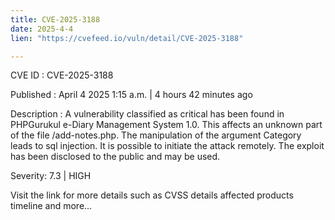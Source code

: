 ```yaml
---
title: CVE-2025-3188
date: 2025-4-4
lien: "https://cvefeed.io/vuln/detail/CVE-2025-3188"

---
```


CVE ID : CVE-2025-3188

Published :  April 4
2025
1:15 a.m. | 4 hours
42 minutes ago

Description : A vulnerability classified as critical has been found in PHPGurukul e-Diary Management System 1.0. This affects an unknown part of the file /add-notes.php. The manipulation of the argument Category leads to sql injection. It is possible to initiate the attack remotely. The exploit has been disclosed to the public and may be used.

Severity: 7.3 | HIGH

Visit the link for more details
such as CVSS details
affected products
timeline
and more...
